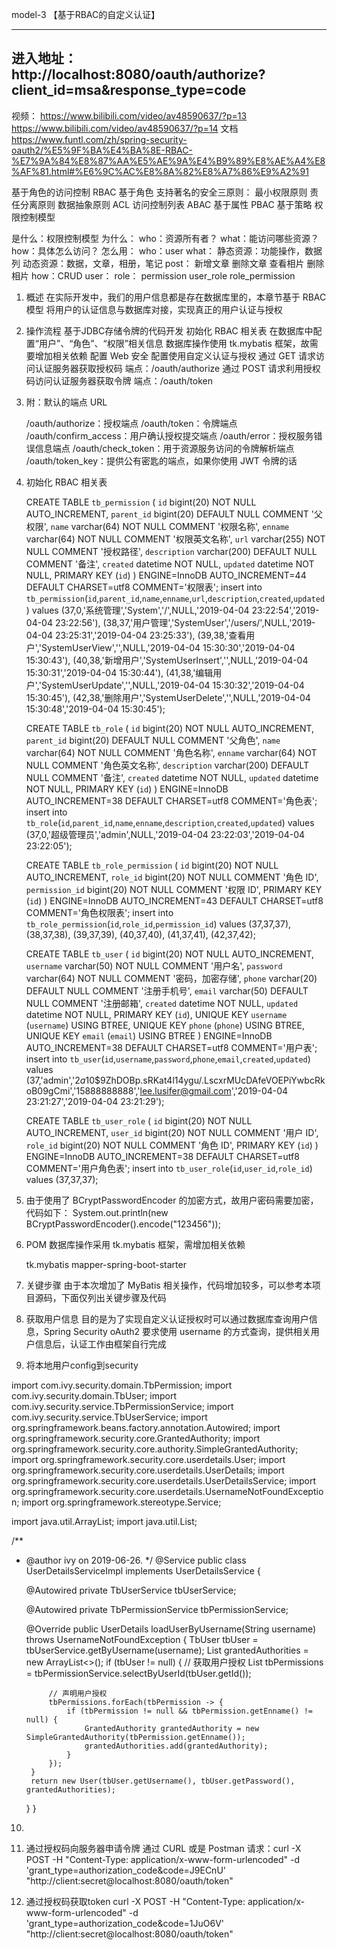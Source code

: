 model-3 【基于RBAC的自定义认证】

--------------------------------------------------------------------------------
进入地址：http://localhost:8080/oauth/authorize?client_id=msa&response_type=code
--------------------------------------------------------------------------------

视频：
https://www.bilibili.com/video/av48590637/?p=13
https://www.bilibili.com/video/av48590637/?p=14
文档
https://www.funtl.com/zh/spring-security-oauth2/%E5%9F%BA%E4%BA%8E-RBAC-%E7%9A%84%E8%87%AA%E5%AE%9A%E4%B9%89%E8%AE%A4%E8%AF%81.html#%E6%9C%AC%E8%8A%82%E8%A7%86%E9%A2%91

基于角色的访问控制
RBAC 基于角色
    支持著名的安全三原则：
    最小权限原则
    责任分离原则
    数据抽象原则
ACL  访问控制列表
ABAC 基于属性
PBAC 基于策略
权限控制模型

是什么：权限控制模型
为什么：
    who：资源所有者？
    what：能访问哪些资源？
    how：具体怎么访问？
怎么用：
    who：user
    what：
        静态资源：功能操作，数据列
        动态资源：数据，文章，相册，笔记
        post：
            新增文章
            删除文章
            查看相片
            删除相片
    how：CRUD
user：
role：
permission
user_role
role_permission

1. 概述
    在实际开发中，我们的用户信息都是存在数据库里的，本章节基于 RBAC 模型 将用户的认证信息与数据库对接，实现真正的用户认证与授权

2. 操作流程
    基于JDBC存储令牌的代码开发
    初始化 RBAC 相关表
    在数据库中配置“用户”、“角色”、“权限”相关信息
    数据库操作使用 tk.mybatis 框架，故需要增加相关依赖
    配置 Web 安全
        配置使用自定义认证与授权
    通过 GET 请求访问认证服务器获取授权码
        端点：/oauth/authorize
    通过 POST 请求利用授权码访问认证服务器获取令牌
        端点：/oauth/token

3. 附：默认的端点 URL

   /oauth/authorize：授权端点
   /oauth/token：令牌端点
   /oauth/confirm_access：用户确认授权提交端点
   /oauth/error：授权服务错误信息端点
   /oauth/check_token：用于资源服务访问的令牌解析端点
   /oauth/token_key：提供公有密匙的端点，如果你使用 JWT 令牌的话

4. 初始化 RBAC 相关表

    CREATE TABLE `tb_permission` (
      `id` bigint(20) NOT NULL AUTO_INCREMENT,
      `parent_id` bigint(20) DEFAULT NULL COMMENT '父权限',
      `name` varchar(64) NOT NULL COMMENT '权限名称',
      `enname` varchar(64) NOT NULL COMMENT '权限英文名称',
      `url` varchar(255) NOT NULL COMMENT '授权路径',
      `description` varchar(200) DEFAULT NULL COMMENT '备注',
      `created` datetime NOT NULL,
      `updated` datetime NOT NULL,
      PRIMARY KEY (`id`)
    ) ENGINE=InnoDB AUTO_INCREMENT=44 DEFAULT CHARSET=utf8 COMMENT='权限表';
    insert  into `tb_permission`(`id`,`parent_id`,`name`,`enname`,`url`,`description`,`created`,`updated`) values
    (37,0,'系统管理','System','/',NULL,'2019-04-04 23:22:54','2019-04-04 23:22:56'),
    (38,37,'用户管理','SystemUser','/users/',NULL,'2019-04-04 23:25:31','2019-04-04 23:25:33'),
    (39,38,'查看用户','SystemUserView','',NULL,'2019-04-04 15:30:30','2019-04-04 15:30:43'),
    (40,38,'新增用户','SystemUserInsert','',NULL,'2019-04-04 15:30:31','2019-04-04 15:30:44'),
    (41,38,'编辑用户','SystemUserUpdate','',NULL,'2019-04-04 15:30:32','2019-04-04 15:30:45'),
    (42,38,'删除用户','SystemUserDelete','',NULL,'2019-04-04 15:30:48','2019-04-04 15:30:45');

    CREATE TABLE `tb_role` (
      `id` bigint(20) NOT NULL AUTO_INCREMENT,
      `parent_id` bigint(20) DEFAULT NULL COMMENT '父角色',
      `name` varchar(64) NOT NULL COMMENT '角色名称',
      `enname` varchar(64) NOT NULL COMMENT '角色英文名称',
      `description` varchar(200) DEFAULT NULL COMMENT '备注',
      `created` datetime NOT NULL,
      `updated` datetime NOT NULL,
      PRIMARY KEY (`id`)
    ) ENGINE=InnoDB AUTO_INCREMENT=38 DEFAULT CHARSET=utf8 COMMENT='角色表';
    insert  into `tb_role`(`id`,`parent_id`,`name`,`enname`,`description`,`created`,`updated`) values
    (37,0,'超级管理员','admin',NULL,'2019-04-04 23:22:03','2019-04-04 23:22:05');

    CREATE TABLE `tb_role_permission` (
      `id` bigint(20) NOT NULL AUTO_INCREMENT,
      `role_id` bigint(20) NOT NULL COMMENT '角色 ID',
      `permission_id` bigint(20) NOT NULL COMMENT '权限 ID',
      PRIMARY KEY (`id`)
    ) ENGINE=InnoDB AUTO_INCREMENT=43 DEFAULT CHARSET=utf8 COMMENT='角色权限表';
    insert  into `tb_role_permission`(`id`,`role_id`,`permission_id`) values
    (37,37,37),
    (38,37,38),
    (39,37,39),
    (40,37,40),
    (41,37,41),
    (42,37,42);

    CREATE TABLE `tb_user` (
      `id` bigint(20) NOT NULL AUTO_INCREMENT,
      `username` varchar(50) NOT NULL COMMENT '用户名',
      `password` varchar(64) NOT NULL COMMENT '密码，加密存储',
      `phone` varchar(20) DEFAULT NULL COMMENT '注册手机号',
      `email` varchar(50) DEFAULT NULL COMMENT '注册邮箱',
      `created` datetime NOT NULL,
      `updated` datetime NOT NULL,
      PRIMARY KEY (`id`),
      UNIQUE KEY `username` (`username`) USING BTREE,
      UNIQUE KEY `phone` (`phone`) USING BTREE,
      UNIQUE KEY `email` (`email`) USING BTREE
    ) ENGINE=InnoDB AUTO_INCREMENT=38 DEFAULT CHARSET=utf8 COMMENT='用户表';
    insert  into `tb_user`(`id`,`username`,`password`,`phone`,`email`,`created`,`updated`) values
    (37,'admin','$2a$10$9ZhDOBp.sRKat4l14ygu/.LscxrMUcDAfeVOEPiYwbcRkoB09gCmi','15888888888','lee.lusifer@gmail.com','2019-04-04 23:21:27','2019-04-04 23:21:29');

    CREATE TABLE `tb_user_role` (
      `id` bigint(20) NOT NULL AUTO_INCREMENT,
      `user_id` bigint(20) NOT NULL COMMENT '用户 ID',
      `role_id` bigint(20) NOT NULL COMMENT '角色 ID',
      PRIMARY KEY (`id`)
    ) ENGINE=InnoDB AUTO_INCREMENT=38 DEFAULT CHARSET=utf8 COMMENT='用户角色表';
    insert  into `tb_user_role`(`id`,`user_id`,`role_id`) values
    (37,37,37);

5. 由于使用了 BCryptPasswordEncoder 的加密方式，故用户密码需要加密，代码如下：
   System.out.println(new BCryptPasswordEncoder().encode("123456"));

6. POM
    数据库操作采用 tk.mybatis 框架，需增加相关依赖

    <dependency>
        <groupId>tk.mybatis</groupId>
        <artifactId>mapper-spring-boot-starter</artifactId>
    </dependency>

7. 关键步骤
    由于本次增加了 MyBatis 相关操作，代码增加较多，可以参考本项目源码，下面仅列出关键步骤及代码

8. 获取用户信息
    目的是为了实现自定义认证授权时可以通过数据库查询用户信息，Spring Security oAuth2 要求使用 username 的方式查询，提供相关用户信息后，认证工作由框架自行完成

9. 将本地用户config到security

import com.ivy.security.domain.TbPermission;
import com.ivy.security.domain.TbUser;
import com.ivy.security.service.TbPermissionService;
import com.ivy.security.service.TbUserService;
import org.springframework.beans.factory.annotation.Autowired;
import org.springframework.security.core.GrantedAuthority;
import org.springframework.security.core.authority.SimpleGrantedAuthority;
import org.springframework.security.core.userdetails.User;
import org.springframework.security.core.userdetails.UserDetails;
import org.springframework.security.core.userdetails.UserDetailsService;
import org.springframework.security.core.userdetails.UsernameNotFoundException;
import org.springframework.stereotype.Service;

import java.util.ArrayList;
import java.util.List;

/**
 * @author ivy on 2019-06-26.
 */
@Service
public class UserDetailsServiceImpl implements UserDetailsService {

    @Autowired
    private TbUserService tbUserService;

    @Autowired
    private TbPermissionService tbPermissionService;

    @Override
    public UserDetails loadUserByUsername(String username) throws UsernameNotFoundException {
        TbUser tbUser = tbUserService.getByUsername(username);
        List<GrantedAuthority> grantedAuthorities = new ArrayList<>();
        if (tbUser != null) {
            // 获取用户授权
            List<TbPermission> tbPermissions = tbPermissionService.selectByUserId(tbUser.getId());

            // 声明用户授权
            tbPermissions.forEach(tbPermission -> {
                if (tbPermission != null && tbPermission.getEnname() != null) {
                    GrantedAuthority grantedAuthority = new SimpleGrantedAuthority(tbPermission.getEnname());
                    grantedAuthorities.add(grantedAuthority);
                }
            });
        }
        return new User(tbUser.getUsername(), tbUser.getPassword(), grantedAuthorities);
    }
}

10.

11. 通过授权码向服务器申请令牌
    通过 CURL 或是 Postman 请求：curl -X POST -H "Content-Type: application/x-www-form-urlencoded" -d 'grant_type=authorization_code&code=J9ECnU' "http://client:secret@localhost:8080/oauth/token"

12. 通过授权码获取token
    curl -X POST -H "Content-Type: application/x-www-form-urlencoded" -d 'grant_type=authorization_code&code=1JuO6V' "http://client:secret@localhost:8080/oauth/token"